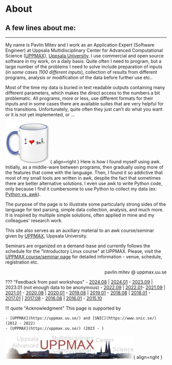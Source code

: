 # About
## A few lines about me:
---
My name is Pavlin Mitev and I work as an Application Expert (Software Engineer) at Uppsala Multidisciplinary Center for Advanced Computational Science ([UPPMAX](https://www.uppmax.uu.se)), [Uppsala University](https://www.uu.se). I use commercial and open source software in my work, on a daily basis. Quite often I need to program, but a large number of the problems I need to solve include preparation of inputs (_in some cases 1100 different inputs_), collection of results from different programs, analysis or modification of the data before further use etc..

Most of the time my data is buried in text readable outputs containing many different parameters, which makes the direct access to the numbers a bit problematic. All programs, more or less, use different formats for their inputs and in some cases there are available suites that are very helpful for this transitions. Unfortunately, quite often they just can't do what you want or it is not yet implemented, or ...

![Awk cup](images/awk-cup.png){ align=right }
Here is how I found myself using awk. Initially, as a middle-ware between programs, then gradually using more of the features that come with the language. Then, I found it so addictive that most of my small tools are written in awk, despite the fact that sometimes there are better alternative solutions. I even use awk to write Python code, only because I find it cumbersome to use Python to collect my data (ex: [Python vs. awk](Python_vs_awk.md)). 

The purpose of the page is to illustrate some particularly strong sides of the language for text parsing, simple data collection, analysis, and much more. It is inspired by multiple simple solutions, often applied in mine and my colleagues' research work.

This site also serves as an auxiliary material to an awk course/seminar given by [UPPMAX](https://uppmax.uu.se/), Uppsala University.

Seminars are organized on a demand-base and currently follows the schedule for the "Introductory Linux course" at UPPMAX. Please, visit the [UPPMAX course/seminar page](http://www.uppmax.uu.se/support/courses-and-workshops/) for detailed information - venue, schedule, registration etc.

<div style="text-align: right">pavlin.mitev @ uppmax.uu.se</div>

??? "Feedback from past workshops"
    - [2024.08](https://docs.google.com/forms/d/1GRELoVvXo975c4lQkx9a8k-93mxXe-WqQaZg_Zk5HeA/viewanalytics) | [2024.01](https://docs.google.com/forms/d/1eGzI8FxBlhP6SV8iPQPTfQn7CWJyBf4ZaCmvJ2srxDk/viewanalytics)
    - [2023.09](https://docs.google.com/forms/d/16xCpKhhHqhcQpN-tD7yiFxoIhN3_7fp5-IpsUUOAgxM/viewanalytics) | 2023.01 (not enough data to be anonymous)
    - [2022.09](https://docs.google.com/forms/d/1UUZP97qXq3rwxY7VGJsu1w-4QWfRCzEmO1xZWva-CVM/viewanalytics) | [2022.01](https://docs.google.com/forms/d/1mIboAG1nudj1yPN07-HZbQ6L9ghlZxrCLTFbAMJpARg/viewanalytics)
    ​- [2021.09](https://docs.google.com/forms/d/1GILWudpKGoZSkyfkyBR-kRGTYieoXC1yPOz0Jn0UrcI/viewanalytics) | [2021.01](https://docs.google.com/forms/d/1be529TgFwsaNnsH_YQ-6qJWFNV15NTl510dWqrqzu1A/viewanalytics)
    - [2020.08](https://docs.google.com/forms/d/1I6tMA-mXy5kIMEy5H1Nt2fbKcuMZpvxE_WYpJPkAJ5Q/viewanalytics) | [2020.01](https://docs.google.com/forms/d/1Wa9lCwxp0Pes38KFziilNbdcvYfHwxBiou9j3c3hNO0/viewanalytics)
    - [2019.08](https://docs.google.com/forms/d/1-wha3xg_jkcZ03ljF6HmPnTFQGzGe08Jun5c0IAFfEU/viewanalytics) | [2019.01](https://docs.google.com/forms/d/1O1v8i3f1UDavfmntbEZ9cvm8_U-5Mj5P6GTEHUWyuuk/viewanalytics)
    - [2018.08](https://docs.google.com/forms/d/1PG8dt0LSOdp9gv1rFCjEe1kiapx3a-SiSJkvl2MOlyA/viewanalytics) | [2018.01](https://docs.google.com/forms/d/1d85npGj6O5xuQEF9drBRhneqYKjW0yAZJOnTiI1QP0c/viewanalytics)
    - [2017.01](https://docs.google.com/forms/d/1aTeYzOJTLNVkRYnXqOAOWFbtWIzgigqbt6hvuc4EBoE/viewanalytics) | [2017.08](https://docs.google.com/forms/d/1Y_D8kKDHsVCeu3Hli87iphnxp_ayNXfVJRcmFDiSe7Y/viewanalytics)
    - [2016.08](https://docs.google.com/forms/d/1PXdyRsABx60Uq6mDwepKv8-0ztur8z9dEkoUOmmfqjg/viewanalytics) | [2016.01](https://docs.google.com/forms/d/11q4-HAOSy7LB8mla0EkP0PhkfuBVdyIpOKb9pSqCkb0/viewanalytics)
    - [2015.10](https://docs.google.com/forms/d/1KSab3x3IlXdgtTScXPfHbFR81FrEpZ8j__hOgV8P5wU/viewanalytics)

!!! quote "Acknowledgment"
    This page is supported by

    - [UPPMAX](https://uppmax.uu.se/) and [SNIC](https://www.snic.se/) (2012 - 2022)
    - [UPPMAX](https://uppmax.uu.se/) (2023 - )
![UPPMAX](images/uppmax.jpg){ align=right }
